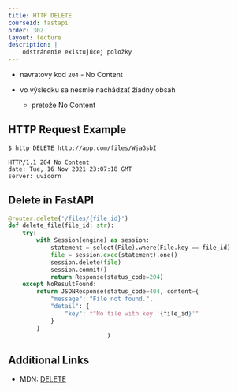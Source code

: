 ```yaml
---
title: HTTP DELETE
courseid: fastapi
order: 302
layout: lecture
description: |
    odstránenie existujúcej položky
---
```


* navratovy kod `204` - No Content

* vo výsledku sa nesmie nachádzať žiadny obsah
    * pretože No Content

## HTTP Request Example

```bash
$ http DELETE http://app.com/files/WjaGsbI
```

```http
HTTP/1.1 204 No Content
date: Tue, 16 Nov 2021 23:07:18 GMT
server: uvicorn
```


## Delete in FastAPI

```python
@router.delete('/files/{file_id}')
def delete_file(file_id: str):
    try:
        with Session(engine) as session:
            statement = select(File).where(File.key == file_id)
            file = session.exec(statement).one()
            session.delete(file)
            session.commit()
            return Response(status_code=204)
    except NoResultFound:
        return JSONResponse(status_code=404, content={
            "message": "File not found.",
            "detail": {
                "key": f"No file with key '{file_id}'"
            }
        }
                            )
```


## Additional Links

* MDN: [DELETE](https://developer.mozilla.org/en-US/docs/Web/HTTP/Methods/DELETE)
